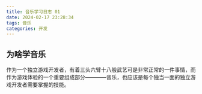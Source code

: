 ```yaml
---
title: 音乐学习日志 01
date: 2024-02-17 23:28:34
tags: 音乐
categories: 开发
---
```


## 为啥学音乐

作为一个独立游戏开发者，有着三头六臂十八般武艺可是非常正常的一件事情，而作为游戏体验的一个重要组成部分————音乐，也应该是每个独当一面的独立游戏开发者需要掌握的技能。

